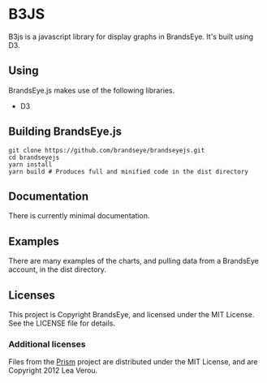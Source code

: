 # B3JS

B3js is a javascript library for display graphs in BrandsEye. It's built using D3.

## Using

BrandsEye.js makes use of the following libraries.

- D3

## Building BrandsEye.js

    git clone https://github.com/brandseye/brandseyejs.git
    cd brandseyejs
    yarn install
    yarn build # Produces full and minified code in the dist directory


## Documentation

There is currently minimal documentation.

## Examples

There are many examples of the charts, and pulling data from a BrandsEye account, in the
dist directory. 

## Licenses

This project is Copyright BrandsEye, and licensed under the MIT License. See the LICENSE file for details.

### Additional licenses

Files from the [Prism](https://prismjs.com) project are distributed under the MIT License, and are Copyright 2012 Lea Verou.